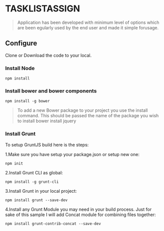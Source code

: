# TASKLISTASSIGN


> Application has been developed with minimum level of options which are been egularly used by the end user and made it simple forusage.

## Configure
Clone or Download the code to your local.

### Install Node

	npm install
	
### Install bower and bower components

	npm install -g bower
> To add a new Bower package to your project you use the install command. This should be passed the name of the package you wish to install
	bower install jquery
	
### Install Grunt

To setup GruntJS build here is the steps:

1.Make sure you have setup your package.json or setup new one:

	npm init
	
2.Install Grunt CLI as global:

	npm install -g grunt-cli
	
3.Install Grunt in your local project:

	npm install grunt --save-dev
	
4.Install any Grunt Module you may need in your build process. Just for sake of this sample I will add Concat module for combining files together:

	npm install grunt-contrib-concat --save-dev
	

	
